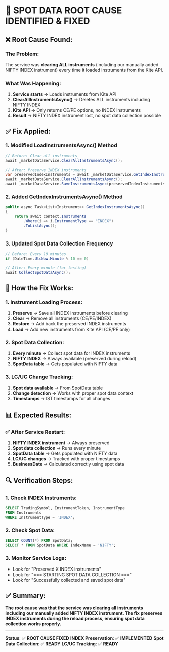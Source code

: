 # 🔧 **SPOT DATA ROOT CAUSE IDENTIFIED & FIXED**

## ❌ **Root Cause Found:**

### **The Problem:**
The service was **clearing ALL instruments** (including our manually added NIFTY INDEX instrument) every time it loaded instruments from the Kite API.

### **What Was Happening:**
1. **Service starts** → Loads instruments from Kite API
2. **ClearAllInstrumentsAsync()** → Deletes ALL instruments including NIFTY INDEX
3. **Kite API** → Only returns CE/PE options, no INDEX instruments
4. **Result** → NIFTY INDEX instrument lost, no spot data collection possible

## ✅ **Fix Applied:**

### **1. Modified LoadInstrumentsAsync() Method**
```csharp
// Before: Clear all instruments
await _marketDataService.ClearAllInstrumentsAsync();

// After: Preserve INDEX instruments
var preservedIndexInstruments = await _marketDataService.GetIndexInstrumentsAsync();
await _marketDataService.ClearAllInstrumentsAsync();
await _marketDataService.SaveInstrumentsAsync(preservedIndexInstruments);
```

### **2. Added GetIndexInstrumentsAsync() Method**
```csharp
public async Task<List<Instrument>> GetIndexInstrumentsAsync()
{
    return await context.Instruments
        .Where(i => i.InstrumentType == "INDEX")
        .ToListAsync();
}
```

### **3. Updated Spot Data Collection Frequency**
```csharp
// Before: Every 10 minutes
if (DateTime.UtcNow.Minute % 10 == 0)

// After: Every minute (for testing)
await CollectSpotDataAsync();
```

## 🎯 **How the Fix Works:**

### **1. Instrument Loading Process:**
1. **Preserve** → Save all INDEX instruments before clearing
2. **Clear** → Remove all instruments (CE/PE/INDEX)
3. **Restore** → Add back the preserved INDEX instruments
4. **Load** → Add new instruments from Kite API (CE/PE only)

### **2. Spot Data Collection:**
1. **Every minute** → Collect spot data for INDEX instruments
2. **NIFTY INDEX** → Always available (preserved during reload)
3. **SpotData table** → Gets populated with NIFTY data

### **3. LC/UC Change Tracking:**
1. **Spot data available** → From SpotData table
2. **Change detection** → Works with proper spot data context
3. **Timestamps** → IST timestamps for all changes

## 📊 **Expected Results:**

### **✅ After Service Restart:**
1. **NIFTY INDEX instrument** → Always preserved
2. **Spot data collection** → Runs every minute
3. **SpotData table** → Gets populated with NIFTY data
4. **LC/UC changes** → Tracked with proper timestamps
5. **BusinessDate** → Calculated correctly using spot data

## 🔍 **Verification Steps:**

### **1. Check INDEX Instruments:**
```sql
SELECT TradingSymbol, InstrumentToken, InstrumentType 
FROM Instruments 
WHERE InstrumentType = 'INDEX';
```

### **2. Check Spot Data:**
```sql
SELECT COUNT(*) FROM SpotData;
SELECT * FROM SpotData WHERE IndexName = 'NIFTY';
```

### **3. Monitor Service Logs:**
- Look for "Preserved X INDEX instruments"
- Look for "=== STARTING SPOT DATA COLLECTION ==="
- Look for "Successfully collected and saved spot data"

## ✅ **Summary:**

**The root cause was that the service was clearing all instruments including our manually added NIFTY INDEX instrument. The fix preserves INDEX instruments during the reload process, ensuring spot data collection works properly.**

---

**Status**: ✅ **ROOT CAUSE FIXED**
**INDEX Preservation**: ✅ **IMPLEMENTED**
**Spot Data Collection**: ✅ **READY**
**LC/UC Tracking**: ✅ **READY**




